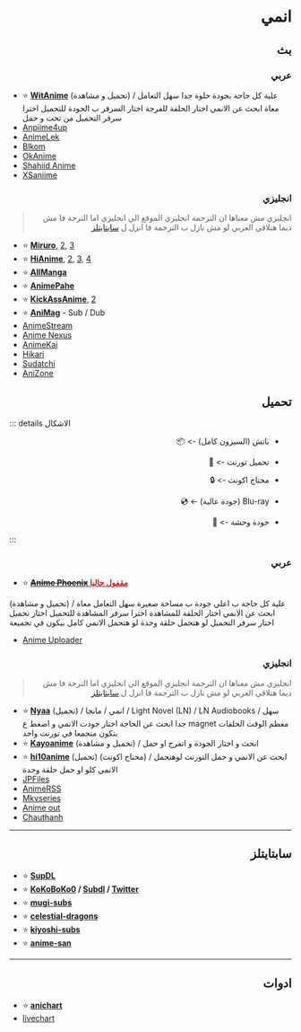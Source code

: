 # <div dir="rtl">انمي</div>

## <div dir="rtl">بث</div>

### <div dir="rtl">عربي</div>

* ⭐ **[WitAnime](https://witanime.quest/)** (تحميل و مشاهدة) / علية كل حاجة بجودة حلوة جدا سهل التعامل معاة ابحث عن الانمي اختار الحلقة للفرجة اختار السرفر ب الجودة للتحميل اخترا سرفر التحميل من تحت و حمل
* [Anpiime4up](https://anpiime4up.online/)
* [AnimeLek](https://animelek.vip/)
* [Blkom](https://blkom.com/) 
* [OkAnime](https://www.okanime.tv/) 
* [Shahiid Anime](https://shahiid-anime.net/) 
* [XSaniime](https://xsaniime.net/) 

### <div dir="rtl">انجليزي</div>
<div dir="rtl">

> انجليزي مش معناها ان الترجمة انجليزي الموقع الي انجليزي اما الترجة فا مش ديما هتلاقي العربي لو مش نازل ب الترجمة فا انزل ل [سابتايتلز](#سابتايتلز)
</div>

* ⭐ **[Miruro](https://www.miruro.tv/)**, [2](https://www.miruro.online/), [3](https://www.miruro.com/)
* ⭐ **[HiAnime](https://hianime.to/)**, [2](https://hianime.nz/), [3](https://hianime.mn/), [4](https://hianime.sx/)
* ⭐ **[AllManga](https://allmanga.to/)**
* ⭐ **[AnimePahe](https://animepahe.ru/)**
* ⭐ **[KickAssAnime](https://kickassanime.mx/)**, [2](https://watchanime.io/)
* ⭐ **[AniMag](https://animag.to/)** - Sub / Dub
* [AnimeStream](https://anime.uniquestream.net/)
* [Anime Nexus](https://anime.nexus/)
* [AnimeKai](https://animekai.to/home)
* [Hikari](https://hikari.gg/)
* [Sudatchi](https://sudatchi.com/)
* [AniZone](https://anizone.to/)

## <div dir="rtl">تحميل</div>

::: details الاشكال

<div dir="rtl">

* باتش (السيزون كامل) -> <span style="display: inline-flex; align-items: center;">📦</span>

* تحميل تورنت -> <span style="display: inline-flex; align-items: center;">🧲</span>

* محتاج اكونت -> <span style="display: inline-flex; align-items: center;">🔒</span>

* Blu-ray (جودة عالية) -> <span style="display: inline-flex; align-items: center;">💿</span>

* جودة وحشة -> <span style="display: inline-flex; align-items: center;">💩</span>

</div>

:::

### <div dir="rtl">عربي</div>

* ⭐ **[~~Anime Phoenix~~ <span style="color: red;">مقفول حاليا</span>](https://anime-phoenix.com/)** <Badge text="📦 💿"/>

(تحميل و مشاهدة) / علية كل حاجة ب اعلي جودة ب مساحة صغيرة سهل التعامل معاة ابحث عن الانمي اختار الحلقة للمشاهدة اخترا سرفر المشاهدة للتحميل اختار تحميل اختار سرفر التحميل لو هتحمل حلقة وحدة لو هتحمل الانمي كامل بيكون في تجميعة
* [Anime Uploader](https://www.animeuploader.com/) <Badge text="📦 💩"/>

### <div dir="rtl">انجليزي</div>
<div dir="rtl">

> انجليزي مش معناها ان الترجمة انجليزي الموقع الي انجليزي اما الترجة فا مش ديما هتلاقي العربي لو مش نازل ب الترجمة فا انزل ل [سابتايتلز](#سابتايتلز)
</div>

* ⭐ **[Nyaa](https://nyaa.si/)** <Badge text="📦 🧲 💿"/>  (تحميل) / انمي / مانجا / Light Novel (LN) / LN Audiobooks / سهل جدا ابحث عن الحاجة اختار جودت الانمي و اضغط ع magnet معظم الوقت الحلقات بتكون متجمعا في تورنت واحد
* ⭐ **[Kayoanime](https://kayoanime.com/)** <Badge text="📦"/> (تحميل و مشاهدة) / ابحث و اختار الجودة و اتفرج او حمل 
* ⭐ **[hi10anime](https://hi10anime.com/)** <Badge text="🔒 📦 🧲"/> (تحميل) (محتاج اكونت) / ابحث عن الانمي و حمل التورنت لوهتحمل الانمي كلو او حمل حلقة وحدة 
* [JPFiles](https://jpfiles.net/) <Badge text="💿"/>
* [AnimeRSS](https://animerss.com/) <Badge text="💿"/>
* [Mkvseries](https://mkvseries.com/) <Badge text="📦"/>
* [Anime out](https://www.animeout.xyz/) <Badge text="🔒"/>
* [Chauthanh](https://chauthanh.info/) <Badge text="🔒"/>
___

## <div dir="rtl">سابتايتلز</div>

* ⭐ **[SupDL](https://subdl.com)**
* ⭐ **[KoKoBoKo0](https://t.me/+VsSZt_n3nm3RDn3Q) / [Subdl](https://subdl.com/u/KokoBoKo0) / [Twitter](https://twitter.com/KoKoBoKo0)**
* ⭐ **[mugi-subs](https://www.mugi-subs.com/)**
* ⭐ **[celestial-dragons](https://www.celestial-dragons.com/)**
* ⭐ **[kiyoshi-subs](https://kiyoshiifansubs.blogspot.com/)**
* ⭐ **[anime-san](https://www.anime-san.com/)**
___
## <div dir="rtl">ادوات</div>

* ⭐ **[anichart](https://anichart.net/)**
* [livechart](https://www.livechart.me/)


